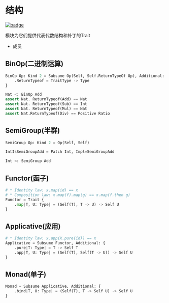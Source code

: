 # 结构

[![badge](https://img.shields.io/endpoint.svg?url=https%3A%2F%2Fgezf7g7pd5.execute-api.ap-northeast-1.amazonaws.com%2Fdefault%2Fsource_up_to_date%3Fowner%3Derg-lang%26repos%3Derg%26ref%3Dmain%26path%3Ddoc/EN/API/modules/external/alstruct.md%26commit_hash%3D14657486719a134f494e107774ac8f9d5a63f083)](https://gezf7g7pd5.execute-api.ap-northeast-1.amazonaws.com/default/source_up_to_date?owner=erg-lang&repos=erg&ref=main&path=doc/EN/API/modules/external/alstruct.md&commit_hash=14657486719a134f494e107774ac8f9d5a63f083)

模块为它们提供代表代数结构和补丁的Trait

* 成员

## BinOp(二进制运算)

```python
BinOp Op: Kind 2 = Subsume Op(Self, Self.ReturnTypeOf Op), Additional: {
    .ReturnTypeof = TraitType -> Type
}

Nat <: BinOp Add
assert Nat. ReturnTypeof(Add) == Nat
assert Nat. ReturnTypeof(Sub) == Int
assert Nat. ReturnTypeof(Mul) == Nat
assert Nat.ReturnTypeof(Div) == Positive Ratio
```

## SemiGroup(半群)

```python
SemiGroup Op: Kind 2 = Op(Self, Self)

IntIsSemiGroupAdd = Patch Int, Impl=SemiGroupAdd

Int <: SemiGroup Add
```

## Functor(函子)

```python
# * Identity law: x.map(id) == x
# * Composition law: x.map(f).map(g) == x.map(f.then g)
Functor = Trait {
    .map|T, U: Type| = (Self(T), T -> U) -> Self U
}
```

## Applicative(应用)

```python
# * Identity law: x.app(X.pure(id)) == x
Applicative = Subsume Functor, Additional: {
    .pure|T: Type| = T -> Self T
    .app|T, U: Type| = (Self(T), Self(T -> U)) -> Self U
}
```

## Monad(单子)

```python
Monad = Subsume Applicative, Additional: {
    .bind|T, U: Type| = (Self(T), T -> Self U) -> Self U
}
```
